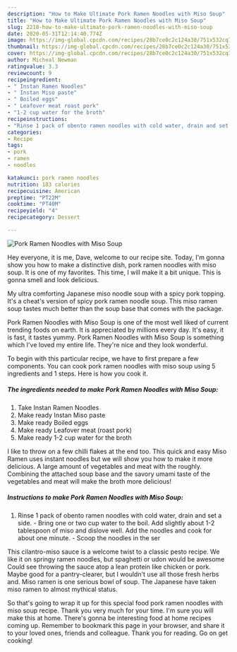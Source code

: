 ```yaml
---
description: "How to Make Ultimate Pork Ramen Noodles with Miso Soup"
title: "How to Make Ultimate Pork Ramen Noodles with Miso Soup"
slug: 2218-how-to-make-ultimate-pork-ramen-noodles-with-miso-soup
date: 2020-05-31T12:14:40.774Z
image: https://img-global.cpcdn.com/recipes/28b7ce0c2c124a30/751x532cq70/pork-ramen-noodles-with-miso-soup-recipe-main-photo.jpg
thumbnail: https://img-global.cpcdn.com/recipes/28b7ce0c2c124a30/751x532cq70/pork-ramen-noodles-with-miso-soup-recipe-main-photo.jpg
cover: https://img-global.cpcdn.com/recipes/28b7ce0c2c124a30/751x532cq70/pork-ramen-noodles-with-miso-soup-recipe-main-photo.jpg
author: Micheal Newman
ratingvalue: 3.3
reviewcount: 9
recipeingredient:
- " Instan Ramen Noodles"
- " Instan Miso paste"
- " Boiled eggs"
- " Leafover meat roast pork"
- "1-2 cup water for the broth"
recipeinstructions:
- "Rinse 1 pack of obento ramen noodles with cold water, drain and set a side.  Bring one or two cup water to the boil. Add slightly about 1-2 tablespoon of miso and dislove well. Add the noodles and cook for about one minute.  Scoop the noodles in the ser"
categories:
- Recipe
tags:
- pork
- ramen
- noodles

katakunci: pork ramen noodles 
nutrition: 183 calories
recipecuisine: American
preptime: "PT22M"
cooktime: "PT40M"
recipeyield: "4"
recipecategory: Dessert

---
```



![Pork Ramen Noodles with Miso Soup](https://img-global.cpcdn.com/recipes/28b7ce0c2c124a30/751x532cq70/pork-ramen-noodles-with-miso-soup-recipe-main-photo.jpg)

Hey everyone, it is me, Dave, welcome to our recipe site. Today, I'm gonna show you how to make a distinctive dish, pork ramen noodles with miso soup. It is one of my favorites. This time, I will make it a bit unique. This is gonna smell and look delicious.

My ultra comforting Japanese miso noodle soup with a spicy pork topping. It&#39;s a cheat&#39;s version of spicy pork ramen noodle soup. This miso ramen soup tastes much better than the soup base that comes with the package.

Pork Ramen Noodles with Miso Soup is one of the most well liked of current trending foods on earth. It is appreciated by millions every day. It's easy, it is fast, it tastes yummy. Pork Ramen Noodles with Miso Soup is something which I've loved my entire life. They're nice and they look wonderful.


To begin with this particular recipe, we have to first prepare a few components. You can cook pork ramen noodles with miso soup using 5 ingredients and 1 steps. Here is how you cook it.

<!--inarticleads1-->

##### The ingredients needed to make Pork Ramen Noodles with Miso Soup:

1. Take  Instan Ramen Noodles
1. Make ready  Instan Miso paste
1. Make ready  Boiled eggs
1. Make ready  Leafover meat (roast pork)
1. Make ready 1-2 cup water for the broth


I like to throw on a few chilli flakes at the end too. This quick and easy Miso Ramen uses instant noodles but we will show you how to make it more delicious. A large amount of vegetables and meat with the roughly. Combining the attached soup base and the savory umami taste of the vegetables and meat will make the broth more delicious! 

<!--inarticleads2-->

##### Instructions to make Pork Ramen Noodles with Miso Soup:

1. Rinse 1 pack of obento ramen noodles with cold water, drain and set a side.  - Bring one or two cup water to the boil. Add slightly about 1-2 tablespoon of miso and dislove well. Add the noodles and cook for about one minute.  - Scoop the noodles in the ser


This cilantro-miso sauce is a welcome twist to a classic pesto recipe. We like it on springy ramen noodles, but spaghetti or udon would be awesome Could see throwing the sauce atop a lean protein like chicken or pork. Maybe good for a pantry-clearer, but I wouldn&#39;t use all those fresh herbs and. Miso ramen is one serious bowl of soup. The Japanese have taken miso ramen to almost mythical status. 

So that's going to wrap it up for this special food pork ramen noodles with miso soup recipe. Thank you very much for your time. I'm sure you will make this at home. There's gonna be interesting food at home recipes coming up. Remember to bookmark this page in your browser, and share it to your loved ones, friends and colleague. Thank you for reading. Go on get cooking!
